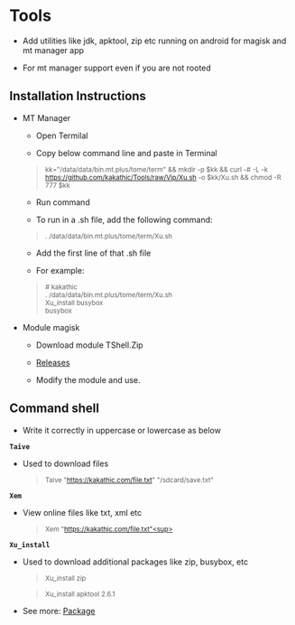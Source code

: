 # Tools

- Add utilities like jdk, apktool, zip etc running on android for magisk and mt manager app

- For mt manager support even if you are not rooted

**Installation Instructions**
---

- MT Manager

  - Open Termilal

  - Copy below command line and paste in Terminal

  > <sup>kk="/data/data/bin.mt.plus/tome/term" && mkdir -p $kk && curl -# -L -k https://github.com/kakathic/Tools/raw/Vip/Xu.sh -o $kk/Xu.sh && chmod -R 777 $kk</sup>

  - Run command

  - To run in a .sh file, add the following command:

  > <sup>. /data/data/bin.mt.plus/tome/term/Xu.sh</sup>

  - Add the first line of that .sh file

  - For example:

  > <sup># kakathic<br/>
         . /data/data/bin.mt.plus/tome/term/Xu.sh<br/>
         Xu_install busybox<br/>
         busybox</sup>

- Module magisk

  - Download module TShell.Zip

  - [Releases](https://github.com/kakathic/Tools/releases)

  - Modify the module and use.

**Command shell**
---

- Write it correctly in uppercase or lowercase as below 

**`Taive`**

- Used to download files

  > <sup>Taive "https://kakathic.com/file.txt" "/sdcard/save.txt"<sup>

**`Xem`**

- View online files like txt, xml etc

  > <sup>Xem "https://kakathic.com/file.txt"<sup>

**`Xu_install`**

- Used to download additional packages like zip, busybox, etc

  > <sup>Xu_install zip<sup>

  > <sup>Xu_install apktool 2.6.1<sup>

- See more: [Package](List.md)
